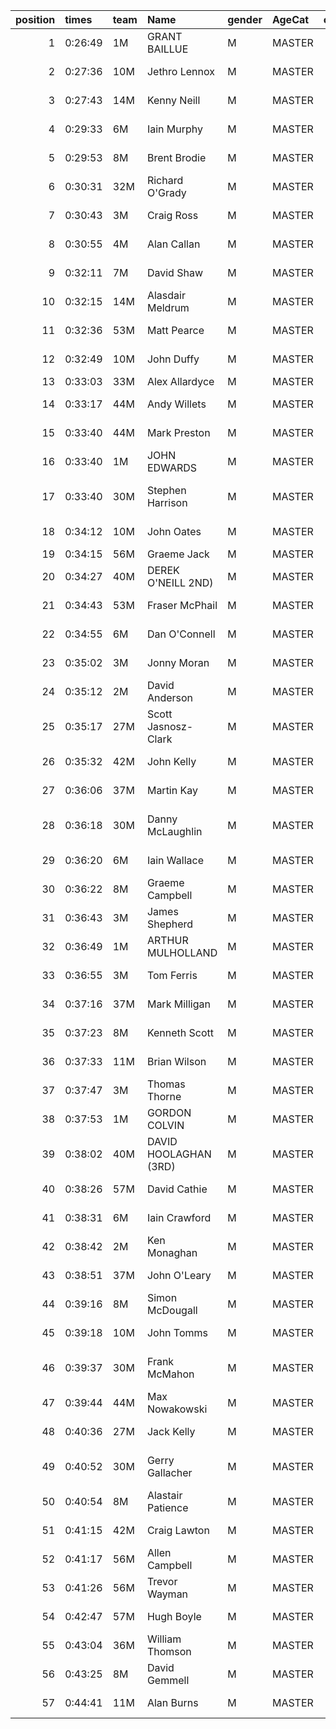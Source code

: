 |   position | times   | team   | Name                  | gender   | AgeCat   |   clubnumber | Club name                  | Website                                    |   finishPosition |
|-----------:|:--------|:-------|:----------------------|:---------|:---------|-------------:|:---------------------------|:-------------------------------------------|-----------------:|
|          1 | 0:26:49 | 1M     | GRANT BAILLUE         | M        | MASTER   |            1 | East Kilbride AC           | http://www.ekac.org.uk/                    |                4 |
|          2 | 0:27:36 | 10M    | Jethro Lennox         | M        | MASTER   |           10 | Shettleston Harriers       | http://shettlestonharriers.org.uk/         |                7 |
|          3 | 0:27:43 | 14M    | Kenny Neill           | M        | MASTER   |           14 | Ayr Seaforth AC            | https://www.ayrseaforth.co.uk/             |                8 |
|          4 | 0:29:33 | 6M     | Iain Murphy           | M        | MASTER   |            6 | Cambuslang Harriers        | https://cambuslangharriers.org/            |               17 |
|          5 | 0:29:53 | 8M     | Brent Brodie          | M        | MASTER   |            8 | Bellahouston Harriers      | http://www.bellahoustonharriers.co.uk/     |               25 |
|          6 | 0:30:31 | 32M    | Richard O'Grady       | M        | MASTER   |           32 | Helensburgh AAC            | https://www.helensburghaac.com/            |               30 |
|          7 | 0:30:43 | 3M     | Craig Ross            | M        | MASTER   |            3 | Bellahouston RR            | https://www.bellahoustonroadrunners.co.uk/ |               31 |
|          8 | 0:30:55 | 4M     | Alan Callan           | M        | MASTER   |            4 | Inverclyde AC              | https://www.inverclydeac.org/              |               33 |
|          9 | 0:32:11 | 7M     | David Shaw            | M        | MASTER   |            7 | Giffnock North AC          | https://www.giffnocknorth.co.uk/           |               38 |
|         10 | 0:32:15 | 14M    | Alasdair Meldrum      | M        | MASTER   |           14 | Ayr Seaforth AC            | https://www.ayrseaforth.co.uk/             |               39 |
|         11 | 0:32:36 | 53M    | Matt Pearce           | M        | MASTER   |           53 | Troon Tortoises            | http://troontortoises.co.uk                |               42 |
|         12 | 0:32:49 | 10M    | John Duffy            | M        | MASTER   |           10 | Shettleston Harriers       | http://shettlestonharriers.org.uk/         |               44 |
|         13 | 0:33:03 | 33M    | Alex Allardyce        | M        | MASTER   |           33 | Irvine RC                  | https://www.irvinerunningclub.co.uk/       |               48 |
|         14 | 0:33:17 | 44M    | Andy Willets          | M        | MASTER   |           44 | North Ayrshire AAC         | https://naathletics.co.uk/                 |               53 |
|         15 | 0:33:40 | 44M    | Mark Preston          | M        | MASTER   |           44 | North Ayrshire AAC         | https://naathletics.co.uk/                 |               58 |
|         16 | 0:33:40 | 1M     | JOHN EDWARDS          | M        | MASTER   |            1 | East Kilbride AC           | http://www.ekac.org.uk/                    |               59 |
|         17 | 0:33:40 | 30M    | Stephen Harrison      | M        | MASTER   |           30 | Greenock Glenpark Harriers | https://greenockglenparkharriers.com/      |               61 |
|         18 | 0:34:12 | 10M    | John Oates            | M        | MASTER   |           10 | Shettleston Harriers       | http://shettlestonharriers.org.uk/         |               67 |
|         19 | 0:34:15 | 56M    | Graeme Jack           | M        | MASTER   |           56 | West End RR                | https://www.westendroadrunners.co.uk/      |               68 |
|         20 | 0:34:27 | 40M    | DEREK O'NEILL 2ND)    | M        | MASTER   |           40 | Motherwell AC              | https://motherwellac.com/                  |               70 |
|         21 | 0:34:43 | 53M    | Fraser McPhail        | M        | MASTER   |           53 | Troon Tortoises            | http://troontortoises.co.uk                |               72 |
|         22 | 0:34:55 | 6M     | Dan O'Connell         | M        | MASTER   |            6 | Cambuslang Harriers        | https://cambuslangharriers.org/            |               74 |
|         23 | 0:35:02 | 3M     | Jonny Moran           | M        | MASTER   |            3 | Bellahouston RR            | https://www.bellahoustonroadrunners.co.uk/ |               75 |
|         24 | 0:35:12 | 2M     | David Anderson        | M        | MASTER   |            2 | Kilmarnock H&AC            | http://www.kilmarnockharriers.com/         |               77 |
|         25 | 0:35:17 | 27M    | Scott Jasnosz-Clark   | M        | MASTER   |           27 | Glasgow FrontRunners       | https://www.glasgowfrontrunners.org/       |               78 |
|         26 | 0:35:32 | 42M    | John Kelly            | M        | MASTER   |           42 | Newton Road Runners        | https://www.newton-roadrunners.com/        |               80 |
|         27 | 0:36:06 | 37M    | Martin Kay            | M        | MASTER   |           37 | Law & District AAC         | http://www.lawaac.co.uk/                   |               84 |
|         28 | 0:36:18 | 30M    | Danny McLaughlin      | M        | MASTER   |           30 | Greenock Glenpark Harriers | https://greenockglenparkharriers.com/      |               85 |
|         29 | 0:36:20 | 6M     | Iain Wallace          | M        | MASTER   |            6 | Cambuslang Harriers        | https://cambuslangharriers.org/            |               87 |
|         30 | 0:36:22 | 8M     | Graeme Campbell       | M        | MASTER   |            8 | Bellahouston Harriers      | http://www.bellahoustonharriers.co.uk/     |               88 |
|         31 | 0:36:43 | 3M     | James Shepherd        | M        | MASTER   |            3 | Bellahouston RR            | https://www.bellahoustonroadrunners.co.uk/ |               92 |
|         32 | 0:36:49 | 1M     | ARTHUR MULHOLLAND     | M        | MASTER   |            1 | East Kilbride AC           | http://www.ekac.org.uk/                    |               94 |
|         33 | 0:36:55 | 3M     | Tom Ferris            | M        | MASTER   |            3 | Bellahouston RR            | https://www.bellahoustonroadrunners.co.uk/ |               96 |
|         34 | 0:37:16 | 37M    | Mark Milligan         | M        | MASTER   |           37 | Law & District AAC         | http://www.lawaac.co.uk/                   |               99 |
|         35 | 0:37:23 | 8M     | Kenneth Scott         | M        | MASTER   |            8 | Bellahouston Harriers      | http://www.bellahoustonharriers.co.uk/     |              102 |
|         36 | 0:37:33 | 11M    | Brian Wilson          | M        | MASTER   |           11 | Airdrie Harriers           | http://airdrieharriers.org/                |              104 |
|         37 | 0:37:47 | 3M     | Thomas Thorne         | M        | MASTER   |            3 | Bellahouston RR            | https://www.bellahoustonroadrunners.co.uk/ |              107 |
|         38 | 0:37:53 | 1M     | GORDON COLVIN         | M        | MASTER   |            1 | East Kilbride AC           | http://www.ekac.org.uk/                    |              108 |
|         39 | 0:38:02 | 40M    | DAVID HOOLAGHAN (3RD) | M        | MASTER   |           40 | Motherwell AC              | https://motherwellac.com/                  |              111 |
|         40 | 0:38:26 | 57M    | David Cathie          | M        | MASTER   |           57 | Whitemoss AAC              | https://whitemossaac.co.uk/                |              114 |
|         41 | 0:38:31 | 6M     | Iain Crawford         | M        | MASTER   |            6 | Cambuslang Harriers        | https://cambuslangharriers.org/            |              115 |
|         42 | 0:38:42 | 2M     | Ken Monaghan          | M        | MASTER   |            2 | Kilmarnock H&AC            | http://www.kilmarnockharriers.com/         |              117 |
|         43 | 0:38:51 | 37M    | John O'Leary          | M        | MASTER   |           37 | Law & District AAC         | http://www.lawaac.co.uk/                   |              118 |
|         44 | 0:39:16 | 8M     | Simon McDougall       | M        | MASTER   |            8 | Bellahouston Harriers      | http://www.bellahoustonharriers.co.uk/     |              121 |
|         45 | 0:39:18 | 10M    | John Tomms            | M        | MASTER   |           10 | Shettleston Harriers       | http://shettlestonharriers.org.uk/         |              123 |
|         46 | 0:39:37 | 30M    | Frank McMahon         | M        | MASTER   |           30 | Greenock Glenpark Harriers | https://greenockglenparkharriers.com/      |              125 |
|         47 | 0:39:44 | 44M    | Max Nowakowski        | M        | MASTER   |           44 | North Ayrshire AAC         | https://naathletics.co.uk/                 |              126 |
|         48 | 0:40:36 | 27M    | Jack Kelly            | M        | MASTER   |           27 | Glasgow FrontRunners       | https://www.glasgowfrontrunners.org/       |              131 |
|         49 | 0:40:52 | 30M    | Gerry Gallacher       | M        | MASTER   |           30 | Greenock Glenpark Harriers | https://greenockglenparkharriers.com/      |              134 |
|         50 | 0:40:54 | 8M     | Alastair Patience     | M        | MASTER   |            8 | Bellahouston Harriers      | http://www.bellahoustonharriers.co.uk/     |              135 |
|         51 | 0:41:15 | 42M    | Craig Lawton          | M        | MASTER   |           42 | Newton Road Runners        | https://www.newton-roadrunners.com/        |              136 |
|         52 | 0:41:17 | 56M    | Allen Campbell        | M        | MASTER   |           56 | West End RR                | https://www.westendroadrunners.co.uk/      |              137 |
|         53 | 0:41:26 | 56M    | Trevor Wayman         | M        | MASTER   |           56 | West End RR                | https://www.westendroadrunners.co.uk/      |              138 |
|         54 | 0:42:47 | 57M    | Hugh Boyle            | M        | MASTER   |           57 | Whitemoss AAC              | https://whitemossaac.co.uk/                |              143 |
|         55 | 0:43:04 | 36M    | William Thomson       | M        | MASTER   |           36 | Larkhall YMCA              | https://www.larkhallymcaharriers.org       |              145 |
|         56 | 0:43:25 | 8M     | David Gemmell         | M        | MASTER   |            8 | Bellahouston Harriers      | http://www.bellahoustonharriers.co.uk/     |              146 |
|         57 | 0:44:41 | 11M    | Alan Burns            | M        | MASTER   |           11 | Airdrie Harriers           | http://airdrieharriers.org/                |              148 |